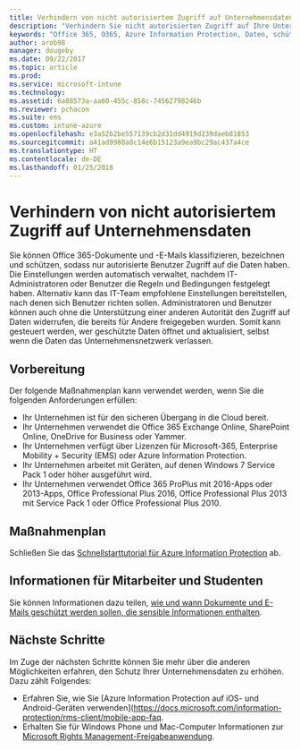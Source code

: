 ```yaml
---
title: Verhindern von nicht autorisiertem Zugriff auf Unternehmensdaten
description: "Verhindern Sie nicht autorisierten Zugriff auf Ihre Unternehmensdaten, wenn diese außerhalb des Unternehmensnetzwerks freigegeben werden."
keywords: "Office 365, O365, Azure Information Protection, Daten, schützen, außerhalb des Netzwerks, Unternehmensdaten"
author: arob98
manager: dougeby
ms.date: 09/22/2017
ms.topic: article
ms.prod: 
ms.service: microsoft-intune
ms.technology: 
ms.assetid: 6a88573a-aa60-455c-858c-74562798246b
ms.reviewer: pchacon
ms.suite: ems
ms.custom: intune-azure
ms.openlocfilehash: e3a52b2be557139cb2d31dd4919d239daeb81853
ms.sourcegitcommit: a41ad9988a8c14e6b15123a9ea9bc29ac437a4ce
ms.translationtype: HT
ms.contentlocale: de-DE
ms.lasthandoff: 01/25/2018
---
```

# <a name="prevent-unauthorized-access-to-company-data"></a>Verhindern von nicht autorisiertem Zugriff auf Unternehmensdaten 

Sie können Office 365-Dokumente und -E-Mails klassifizieren, bezeichnen und schützen, sodass nur autorisierte Benutzer Zugriff auf die Daten haben. Die Einstellungen werden automatisch verwaltet, nachdem IT-Administratoren oder Benutzer die Regeln und Bedingungen festgelegt haben. Alternativ kann das IT-Team empfohlene Einstellungen bereitstellen, nach denen sich Benutzer richten sollen. Administratoren und Benutzer können auch ohne die Unterstützung einer anderen Autorität den Zugriff auf Daten widerrufen, die bereits für Andere freigegeben wurden. Somit kann gesteuert werden, wer geschützte Daten öffnet und aktualisiert, selbst wenn die Daten das Unternehmensnetzwerk verlassen. 

## <a name="before-you-begin"></a>Vorbereitung

Der folgende Maßnahmenplan kann verwendet werden, wenn Sie die folgenden Anforderungen erfüllen:
* Ihr Unternehmen ist für den sicheren Übergang in die Cloud bereit.
* Ihr Unternehmen verwendet die Office 365 Exchange Online, SharePoint Online, OneDrive for Business oder Yammer.
* Ihr Unternehmen verfügt über Lizenzen für Microsoft-365, Enterprise Mobility + Security (EMS) oder Azure Information Protection.
* Ihr Unternehmen arbeitet mit Geräten, auf denen Windows 7 Service Pack 1 oder höher ausgeführt wird.
* Ihr Unternehmen verwendet Office 365 ProPlus mit 2016-Apps oder 2013-Apps, Office Professional Plus 2016, Office Professional Plus 2013 mit Service Pack 1 oder Office Professional Plus 2010.

## <a name="action-plan"></a>Maßnahmenplan

Schließen Sie das [Schnellstarttutorial für Azure Information Protection](https://docs.microsoft.com/information-protection/get-started/infoprotect-quick-start-tutorial) ab.  

## <a name="what-to-tell-employees-and-students"></a>Informationen für Mitarbeiter und Studenten

Sie können Informationen dazu teilen, [wie und wann Dokumente und E-Mails geschützt werden sollen, die sensible Informationen enthalten](https://docs.microsoft.com/information-protection/deploy-use/help-users).

## <a name="next-steps"></a>Nächste Schritte

Im Zuge der nächsten Schritte können Sie mehr über die anderen Möglichkeiten erfahren, den Schutz Ihrer Unternehmensdaten zu erhöhen. Dazu zählt Folgendes: 

* Erfahren Sie, wie Sie [Azure Information Protection auf iOS- und Android-Geräten verwenden](https://docs.microsoft.com/information-protection/rms-client/mobile-app-faq.
* Erhalten Sie für Windows Phone und Mac-Computer Informationen zur [Microsoft Rights Management-Freigabeanwendung](https://technet.microsoft.com/dn451248).
